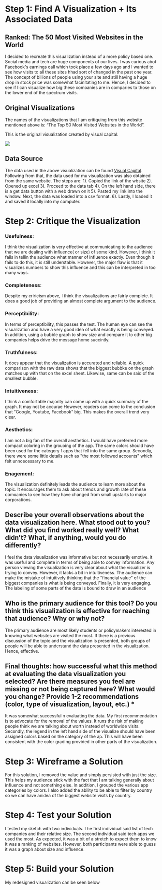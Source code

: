 # Step 1: Find A Visualization + Its Associated Data

## Ranked: The 50 Most Visited Websites in the World

I decided to recreate this visualization instead of a more policy based one. Social media and tech are huge components of our lives. I was curious abot Facebook's earnings call which took place a few days ago and I wanted to see how visits to all these sites hhad sort of changed in the past one year. The concept of billions of people using your site and still having a huge drop in stock price was somewhat facinitating to me. Hence, I decided to see if I can visualize how big these comoanies are in comparies to those on the lower end of the spectrum visits.

## Original Visualizations
The names of the visualizations that I am critiquing from this website mentioned above is: “The Top 50 Most Visited Websites in the World”.

This is the original visualization created by visual capital:

![](https://www.visualcapitalist.com/wp-content/uploads/2021/01/Top_50_Websites_V4-2.jpg)

## Data Source

The data used in the above visualization can be found [Visual Capital](https://www.visualcapitalist.com/the-50-most-visited-websites-in-the-world/). Following from that, the data used for mu visualization was also obtained from the same website. The steps are:
1). Copied the link of the wbsite
2). Opened up excel
3). Proceed to the data tab
4). On the left hand side, there is a get data button with a web drawn on it
5). Pasted my link into the window. Next, the data was loaded into a csv format.
6). Lastly, I loaded it and saved it locally into my computer.

# Step 2: Critique the Visualization

### Usefulness:

I think the visualization is very effective at communicating to the audience that we are dealing with influence( or size) of some kind. However, I think it fails in tellin the audience what manner of influence exactly. Even though it fails to do this, it is still understable. However, the major flaw is that it visualizes numbers to show this influence and this can be interpreted in too many ways.

### Completeness:

Despite my criricism above, I think the visualizations are fairly complete. It does a good job of providing an almost complete argument to the audience.

### Perceptibility:

In terms of perceptibility, this passes the test. The human eye can see the visualization and have a very good idea of what exactly is being conveyed. In addition, using a bubble graph to show size and compare it to other big companies helps drive the message home succintly.

### Truthfulness:

It does appear that the visualization is accurated and reliable. A quick comparison with the raw data shows that the biggest bubbke on the graph matches up with that on the excel sheet. Likewise, same can be said of the smallest bubble.

### Intuitiveness:

I think a comfortable majority can come up with a quick summary of the graph. It may not be accurae However, readers can come to the conclusion that "Google, Youtube, Facebook" big. This makes the overall trend very clear.


### Aesthetics:

I am not a big fan of the overall aesthetics. I would have preferred more compact coloring in the grouoing of the app. The same colors should have been used for the category f apps that fell into the same group. Secondly, there were some little details such as "the most followed accounts" which felt unncecessary to me. 

### Enagement:

The visualization definitely leads the audience to learn more about the topic. It encourages them to ask about trends and growth rate of these comoanies to see how they have changed from small upstarts to major corporations.

## Describe your overall observations about the data visualization here.  What stood out to you?  What did you find worked really well?  What didn't?  What, if anything, would you do differently?

I feel the data visualization was informative but not necessarily emotive. It was useful and complete in terms of being able to convey information. Any person viewing the visualization is very clear about what the visualizer is trying to convey. However, it lacks a bit in intuitiveness. The audience can make the mistake of intuitively thinking that the "financial value" of the biggest companies is what is being conveyed. Finally, it is very engaging. The labeling of some parts of the data is bound to draw in an audience

## Who is the primary audience for this tool?  Do you think this visualization is effective for reaching that audience?  Why or why not?

The primary audience are most likely students or policymakers interested in knowing what websites are visited the most. If there is a previous discussion of the topic and the visualization is presented, both groups of people will be able to understand the data presented in the visualization. Hence, effective.

## Final thoughts: how successful what this method at evaluating the data visualization you selected? Are there measures you feel are missing or not being captured here?  What would you change?  Provide 1-2 recommendations (color, type of visualization, layout, etc.) *

It was somewhat successful n evaluating the data. My first recommendation is to advocate for the removal of the values. It runs the risk of making people think we are talking about worth instead of worldwide visits. Secondly, the legend in the left hand side of the visualize should have been assigned colors based on the category of the ap. This will have been consistent with the color grading provided in other parts of the visualization.

# Step 3: Wireframe a Solution
For this solution, I removed the value and simply persisted with just the size. This helps my audience stick with the fact that I am talking generally about influence and not something else. In addition, I grouped the various app categories by colors. I also added the ability to be able to filter by country so we can have anidea of the biggest website visits by country.

# Step 4: Test your Solution
I tested my sketch with two individuals. The first individual said list of tech companies and their relative size. The second individual said tech apps we used the most. As expected, it was a bit of a stretch to expect them to know it was a ranking of websites. However, both participants were able to guess it was a graph about size and influence.

# Step 5: Build your Solution
My redesigned visualization can be seen below
<div class="flourish-embed flourish-hierarchy" data-src="visualisation/8638675"><script src="https://public.flourish.studio/resources/embed.js"></script></div>
